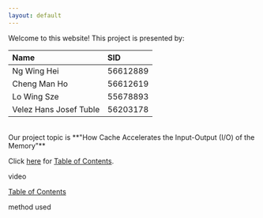 ```yaml
---
layout: default
---
```


Welcome to this website!
This project is presented by:

| Name | SID |
|:---|:---|
| Ng Wing Hei | 56612889 |
| Cheng Man Ho | 56612619 |
| Lo Wing Sze | 55678893 |
| Velez Hans Josef Tuble | 56203178 |

<br/>
Our project topic is **"How Cache Accelerates the Input-Output (I/O) of the Memory"**

Click [here](./table_of_contents.md) for [Table of Contents](./table_of_contents.md).

video

 


[Table of Contents](./table_of_contents.md)

method used

